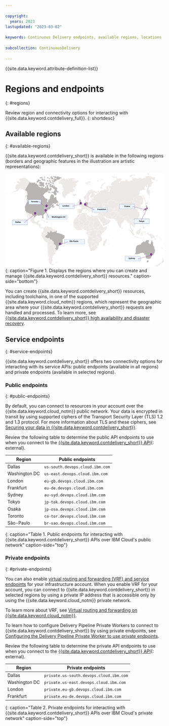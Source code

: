 ```yaml
---

copyright:
  years: 2023
lastupdated: "2023-03-02"

keywords: Continuous Delivery endpoints, available regions, locations

subcollection: ContinuousDelivery

---
```


{{site.data.keyword.attribute-definition-list}}

# Regions and endpoints
{: #regions}

Review region and connectivity options for interacting with {{site.data.keyword.contdelivery_full}}.
{: shortdesc}

## Available regions
{: #available-regions}

{{site.data.keyword.contdelivery_short}} is available in the following regions (borders and geographic features in the illustration are artistic representations):

![Regions where the {{site.data.keyword.contdelivery_short}} service is available.](images/world-map.svg){: caption="Figure 1. Displays the regions where you can create and manage {{site.data.keyword.contdelivery_short}} resources." caption-side="bottom"}
 
You can create {{site.data.keyword.contdelivery_short}} resources, including toolchains, in one of the supported {{site.data.keyword.cloud_notm}} regions, which represent the
geographic area where your {{site.data.keyword.contdelivery_short}} requests are handled and processed. To learn more, see [{{site.data.keyword.contdelivery_short}} high availability and disaster recovery](/docs/ContinuousDelivery?topic=ContinuousDelivery-ha-dr).

## Service endpoints
{: #service-endpoints}

{{site.data.keyword.contdelivery_short}} offers two connectivity options for interacting with its service APIs: public endpoints (available in all regions) and private endpoints (available in selected regions).

### Public endpoints
{: #public-endpoints}

By default, you can connect to resources in your account over the {{site.data.keyword.cloud_notm}} public network. Your data is encrypted in transit by using supported ciphers of the Transport Security Layer (TLS) 1.2 and 1.3 protocol. For more information about TLS and these ciphers, see [Securing your data in {{site.data.keyword.contdelivery_short}}](/docs/ContinuousDelivery?topic=ContinuousDelivery-cd_data_security).

Review the following table to determine the public API endpoints to use when you connect to the [{{site.data.keyword.contdelivery_short}} API](https://cloud.ibm.com/docs?tab=api-docs&category=devops&subCategory=ContinuousDelivery){: external}.

| Region           | Public endpoints                |
| ---------------- | ------------------------------- |
| Dallas           | `us-south.devops.cloud.ibm.com` |
| Washington DC    | `us-east.devops.cloud.ibm.com`  |
| London           | `eu-gb.devops.cloud.ibm.com`    |
| Frankfurt        | `eu-de.devops.cloud.ibm.com`    |
| Sydney           | `au-syd.devops.cloud.ibm.com`   |
| Tokyo            | `jp-tok.devops.cloud.ibm.com`   |
| Osaka            | `jp-osa.devops.cloud.ibm.com`   |
| Toronto          | `ca-tor.devops.cloud.ibm.com`   |
| S&atilde;o-Paulo | `br-sao.devops.cloud.ibm.com`   |
{: caption="Table 1. Public endpoints for interacting with {{site.data.keyword.contdelivery_short}} APIs over IBM Cloud's public network" caption-side="top"}

### Private endpoints
{: #private-endpoints}

You can also enable [virtual routing and forwarding (VRF) and service endpoints](/docs/account?topic=account-vrf-service-endpoint) for your infrastructure account. When you enable VRF for your account, you can connect to {{site.data.keyword.contdelivery_short}} in selected regions by using a private IP address that is accessible only by using the {{site.data.keyword.cloud_notm}} private network.

To learn more about VRF, see
[Virtual routing and forwarding on {{site.data.keyword.cloud_notm}}](/docs/dl?topic=dl-overview-of-virtual-routing-and-forwarding-vrf-on-ibm-cloud).

To learn how to configure Delivery Pipeline Private Workers to connect to {{site.data.keyword.contdelivery_short}} by using private endpoints, see [Configuring the Delivery Pipeline Private Worker to use private endpoints](/docs/ContinuousDelivery?topic=ContinuousDelivery-install-private-workers#install_pw_agent_pse).

Review the following table to determine the private API endpoints to use when you connect to the [{{site.data.keyword.contdelivery_short}} API](https://cloud.ibm.com/docs?tab=api-docs&category=devops&subCategory=ContinuousDelivery){: external}.

| Region           | Private endpoints                       |
| ---------------- | --------------------------------------- |
| Dallas           | `private.us-south.devops.cloud.ibm.com` |
| Washington DC    | `private.us-east.devops.cloud.ibm.com`  |
| London           | `private.eu-gb.devops.cloud.ibm.com`    |
| Frankfurt        | `private.eu-de.devops.cloud.ibm.com`    |
{: caption="Table 2. Private endpoints for interacting with {{site.data.keyword.contdelivery_short}} APIs over IBM Cloud's private network" caption-side="top"}
